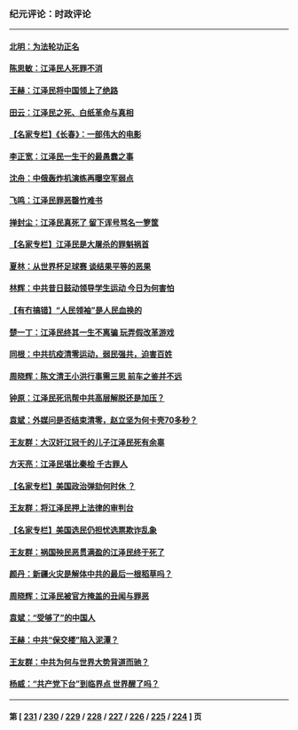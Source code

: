 ### 纪元评论：时政评论
---
#### [北明：为法轮功正名](../../pages/nsc1025/n13877596.md) 
#### [陈思敏：江泽民人死罪不消](../../pages/nsc1025/n13877371.md) 
#### [王赫：江泽民将中国领上了绝路](../../pages/nsc1025/n13877352.md) 
#### [田云：江泽民之死、白纸革命与真相](../../pages/nsc1025/n13877539.md) 
#### [【名家专栏】《长春》：一部伟大的电影](../../pages/nsc1025/n13876765.md) 
#### [李正宽：江泽民一生干的最愚蠢之事](../../pages/nsc1025/n13877297.md) 
#### [沈舟：中俄轰炸机演练再曝空军弱点](../../pages/nsc1025/n13877028.md) 
#### [飞鸣：江泽民罪恶罄竹难书](../../pages/nsc1025/n13877055.md) 
#### [掸封尘：江泽民真死了 留下诨号骂名一箩筐](../../pages/nsc1025/n13876875.md) 
#### [【名家专栏】江泽民是大屠杀的罪魁祸首](../../pages/nsc1025/n13876700.md) 
#### [夏林：从世界杯足球赛 谈结果平等的恶果](../../pages/nsc1025/n13876888.md) 
#### [林辉：中共昔日鼓动领导学生运动 今日为何害怕](../../pages/nsc1025/n13876814.md) 
#### [【有冇搞错】“人民领袖”是人民血换的](../../pages/nsc1025/n13876622.md) 
#### [楚一丁：江泽民终其一生不离骗 玩弄假改革游戏](../../pages/nsc1025/n13876655.md) 
#### [同根：中共抗疫清零运动，弱民强共，迫害百姓](../../pages/nsc1025/n13876600.md) 
#### [周晓辉：陈文清王小洪行事需三思 前车之鉴并不远](../../pages/nsc1025/n13876555.md) 
#### [钟原：江泽民死讯帮中共高层解脱还是加压？](../../pages/nsc1025/n13876472.md) 
#### [袁斌：外媒问是否结束清零，赵立坚为何卡壳70多秒？](../../pages/nsc1025/n13876492.md) 
#### [王友群：大汉奸江冠千的儿子江泽民死有余辜](../../pages/nsc1025/n13876457.md) 
#### [方天亮：江泽民堪比秦桧 千古罪人](../../pages/nsc1025/n13876358.md) 
#### [【名家专栏】美国政治弹劾何时休 ？](../../pages/nsc1025/n13876085.md) 
#### [王友群：将江泽民押上法律的审判台](../../pages/nsc1025/n13876329.md) 
#### [【名家专栏】美国选民仍担忧选票欺诈乱象](../../pages/nsc1025/n13875447.md) 
#### [王友群：祸国殃民恶贯满盈的江泽民终于死了](../../pages/nsc1025/n13876096.md) 
#### [颜丹：新疆火灾是解体中共的最后一根稻草吗？](../../pages/nsc1025/n13876157.md) 
#### [周晓辉：江泽民被官方掩盖的丑闻与罪恶](../../pages/nsc1025/n13876133.md) 
#### [袁斌：“受够了”的中国人](../../pages/nsc1025/n13875984.md) 
#### [王赫：中共“保交楼”陷入泥潭？](../../pages/nsc1025/n13875968.md) 
#### [王友群：中共为何与世界大势背道而驰？](../../pages/nsc1025/n13875638.md) 
#### [杨威：“共产党下台”到临界点 世界醒了吗？](../../pages/nsc1025/n13875696.md) 

---
#### 第 [ [231](./231.md) / [230](./230.md) / [229](./229.md) / [228](./228.md) / [227](./227.md) / [226](./226.md) / [225](./225.md) / [224](./224.md) ] 页
